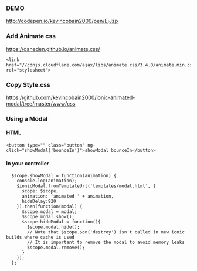 ### DEMO


http://codepen.io/kevincobain2000/pen/EjJzjx

### Add Animate css

https://daneden.github.io/animate.css/

```
<link href="//cdnjs.cloudflare.com/ajax/libs/animate.css/3.4.0/animate.min.css" rel="stylesheet">
```

### Copy Style.css

https://github.com/kevincobain2000/ionic-animated-modal/tree/master/www/css

### Using a Modal


#### HTML

```
<button type="" class="button" ng-click="showModal('bounceIn')">showModal bounceIn</button>
```

#### In your controller

```
  $scope.showModal = function(animation) {
    console.log(animation);
    $ionicModal.fromTemplateUrl('templates/modal.html', {
      scope: $scope,
      animation: 'animated ' + animation,
      hideDelay:920
    }).then(function(modal) {
      $scope.modal = modal;
      $scope.modal.show();
      $scope.hideModal = function(){
        $scope.modal.hide();
        // Note that $scope.$on('destroy') isn't called in new ionic builds where cache is used
        // It is important to remove the modal to avoid memory leaks
        $scope.modal.remove();
      }
    });
  };
```